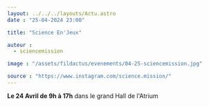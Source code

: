 ```yaml
---
layout: ../../../layouts/Actu.astro
date : "25-04-2024 23:00"

title: "Science En'Jeux"

auteur :
  - sciencemission

image : "/assets/fildactus/evenements/04-25-sciencemission.jpg"

source : "https://www.instagram.com/science.mission/"
---
```


__Le 24 Avril de 9h à 17h__ dans le grand Hall de l'Atrium